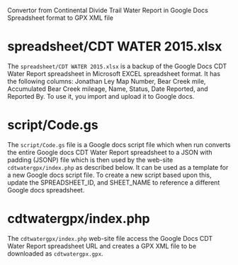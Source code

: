 Convertor from Continental Divide Trail Water Report in Google Docs Spreadsheet format to GPX XML file 

spreadsheet/CDT WATER 2015.xlsx
===============================
The `spreadsheet/CDT WATER 2015.xlsx` is a backup of the Google Docs CDT Water
Report spreadsheet in Microsoft EXCEL spreadsheet format. It has the following
columns: Jonathan Ley Map Number, Bear Creek mile, Accumulated Bear Creek
mileage, Name, Status, Date Reported, and Reported By. To use it, you import
and upload it to Google docs. 

script/Code.gs
==============
The `script/Code.gs` file is a Google docs script file which when run converts
the entire Google docs CDT Water Report spreadsheet to a JSON with padding
(JSONP) file which is then used by the web-site `cdtwatergpx/index.php` as
described below. It can be used as a template for a new Google docs script
file. To create a new script based upon this, update the SPREADSHEET_ID, and
SHEET_NAME to reference a different Google docs spreadsheet. 

cdtwatergpx/index.php
======================================================================
The `cdtwatergpx/index.php` web-site file access the Google Docs CDT Water
Report spreadsheet URL and creates a GPX XML file to be downloaded as
`cdtwatergpx.gpx`.
